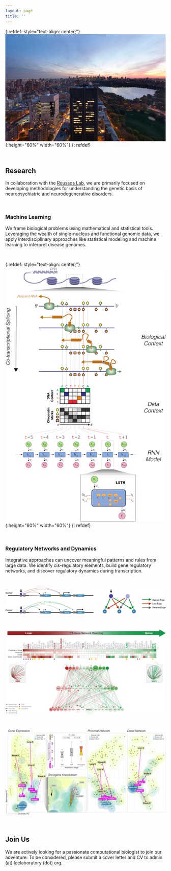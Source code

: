 ```yaml
---
layout: page
title: ''
---
```


{:refdef: style="text-align: center;"}
![ISMMS](/images/NYC-Skyline.jpg){:height="60%" width="60%"}
{: refdef}

<br>

## Research 

In collaboration with the [Roussos Lab](http://labs.icahn.mssm.edu/roussos-lab/), we are primarily focused on developing methodologies for understanding the genetic basis of neuropsychiatric and neurodegenerative disorders.

<br>

### Machine Learning

We frame biological problems using mathematical and statistical tools. Leveraging the wealth of single-nucleus and functional genomic data, we apply interdisciplinary approaches like statistical modeling and machine learning to interpret disease genomes.

<br>

{:refdef: style="text-align: center;"}
![ESPRNN Overview](/images/ESPRNN_overview.png){:height="60%" width="60%"}
{: refdef}

<br>

### Regulatory Networks and Dynamics

Integrative approaches can uncover meaningful patterns and rules from large data. We identify cis-regulatory elements, build gene regulatory networks, and discover regulatory dynamics during transcription.

<br>

![Rewiring Schematic](/images/rewiring_schematic.png)

<br>

![Rewiring Highlight](/images/rewiring_highlight.png)

<br>

![Cellspace Highlight](/images/cellspace_overview.png)

<br>

## Join Us

We are actively looking for a passionate computational biologist to join our adventure. To be considered, please submit a cover letter and CV to admin (at) leelaboratory (dot) org.
